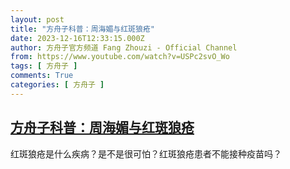 ```yaml
---
layout: post
title: "方舟子科普：周海媚与红斑狼疮"
date: 2023-12-16T12:33:15.000Z
author: 方舟子官方频道 Fang Zhouzi - Official Channel
from: https://www.youtube.com/watch?v=USPc2svO_Wo
tags: [ 方舟子 ]
comments: True
categories: [ 方舟子 ]
---
```

<!--1702729995000-->
[方舟子科普：周海媚与红斑狼疮](https://www.youtube.com/watch?v=USPc2svO_Wo)
------

<div>
红斑狼疮是什么疾病？是不是很可怕？红斑狼疮患者不能接种疫苗吗？
</div>

